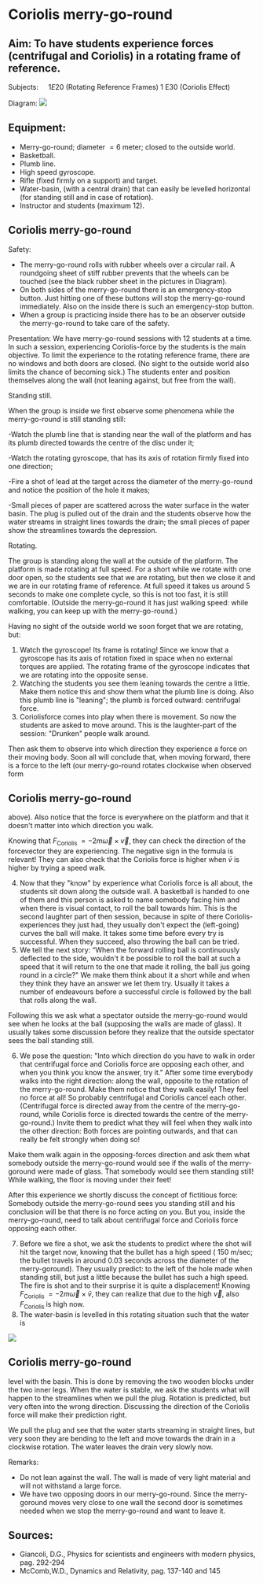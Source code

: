 # Coriolis merry-go-round 

## Aim: To have students experience forces (centrifugal and Coriolis) in a rotating frame of reference.

Subjects: $\quad 1 E 20$ (Rotating Reference Frames) 1 E30 (Coriolis Effect)

Diagram:
![](https://cdn.mathpix.com/cropped/2024_06_24_dee2ce2b1d367facad21g-1.jpg?height=1636&width=1078&top_left_y=494&top_left_x=614)

## Equipment:

- Merry-go-round; diameter $=6$ meter; closed to the outside world.
- Basketball.
- Plumb line.
- High speed gyroscope.
- Rifle (fixed firmly on a support) and target.
- Water-basin, (with a central drain) that can easily be levelled horizontal (for standing still and in case of rotation).
- Instructor and students (maximum 12).


## Coriolis merry-go-round

Safety:

- The merry-go-round rolls with rubber wheels over a circular rail. A roundgoing sheet of stiff rubber prevents that the wheels can be touched (see the black rubber sheet in the pictures in Diagram).
- On both sides of the merry-go-round there is an emergency-stop button. Just hitting one of these buttons will stop the merry-go-round immediately. Also on the inside there is such an emergency-stop button.
- When a group is practicing inside there has to be an observer outside the merry-go-round to take care of the safety.

Presentation: We have merry-go-round sessions with 12 students at a time. In such a session, experiencing Coriolis-force by the students is the main objective. To limit the experience to the rotating reference frame, there are no windows and both doors are closed. (No sight to the outside world also limits the chance of becoming sick.) The students enter and position themselves along the wall (not leaning against, but free from the wall).

Standing still.

When the group is inside we first observe some phenomena while the merry-go-round is still standing still:

-Watch the plumb line that is standing near the wall of the platform and has its plumb directed towards the centre of the disc under it;

-Watch the rotating gyroscope, that has its axis of rotation firmly fixed into one direction;

-Fire a shot of lead at the target across the diameter of the merry-go-round and notice the position of the hole it makes;

-Small pieces of paper are scattered across the water surface in the water basin. The plug is pulled out of the drain and the students observe how the water streams in straight lines towards the drain; the small pieces of paper show the streamlines towards the depression.

Rotating.

The group is standing along the wall at the outside of the platform. The platform is made rotating at full speed. For a short while we rotate with one door open, so the students see that we are rotating, but then we close it and we are in our rotating frame of reference. At full speed it takes us around 5 seconds to make one complete cycle, so this is not too fast, it is still comfortable. (Outside the merry-go-round it has just walking speed: while walking, you can keep up with the merry-go-round.)

Having no sight of the outside world we soon forget that we are rotating, but:

1. Watch the gyroscope! Its frame is rotating! Since we know that a gyroscope has its axis of rotation fixed in space when no external torques are applied. The rotating frame of the gyroscope indicates that we are rotating into the opposite sense.
2. Watching the students you see them leaning towards the centre a little. Make them notice this and show them what the plumb line is doing. Also this plumb line is "leaning"; the plumb is forced outward: centrifugal force.
3. Coriolisforce comes into play when there is movement. So now the students are asked to move around. This is the laughter-part of the session: "Drunken" people walk around.

Then ask them to observe into which direction they experience a force on their moving body. Soon all will conclude that, when moving forward, there is a force to the left (our merry-go-round rotates clockwise when observed form

## Coriolis merry-go-round

above). Also notice that the force is everywhere on the platform and that it doesn't matter into which direction you walk.

Knowing that $F_{\text {Coriolis }}=-2 m \vec{\omega} \times \vec{v}$, they can check the direction of the forcevector they are experiencing. The negative sign in the formula is relevant! They can also check that the Coriolis force is higher when $\bar{v}$ is higher by trying a speed walk.

4. Now that they "know" by experience what Coriolis force is all about, the students sit down along the outside wall. A basketball is handed to one of them and this person is asked to name somebody facing him and when there is visual contact, to roll the ball towards him. This is the second laughter part of then session, because in spite of there Coriolis-experiences they just had, they usually don't expect the (left-going) curves the ball will make. It takes some time before every try is successful. When they succeed, also throwing the ball can be tried.
5. We tell the next story: “When the forward rolling ball is continuously deflected to the side, wouldn't it be possible to roll the ball at such a speed that it will return to the one that made it rolling, the ball jus going round in a circle?" We make them think about it a short while and when they think they have an answer we let them try. Usually it takes a number of endeavours before a successful circle is followed by the ball that rolls along the wall.

Following this we ask what a spectator outside the merry-go-round would see when he looks at the ball (supposing the walls are made of glass). It usually takes some discussion before they realize that the outside spectator sees the ball standing still.

6. We pose the question: "Into which direction do you have to walk in order that centrifugal force and Coriolis force are opposing each other, and when you think you know the answer, try it." After some time everybody walks into the right direction: along the wall, opposite to the rotation of the merry-go-round. Make them notice that they walk easily! They feel no force at all! So probably centrifugal and Coriolis cancel each other. (Centrifugal force is directed away from the centre of the merry-go-round, while Coriolis force is directed towards the centre of the merry-go-round.) Invite them to predict what they will feel when they walk into the other direction: Both forces are pointing outwards, and that can really be felt strongly when doing so!

Make them walk again in the opposing-forces direction and ask them what somebody outside the merry-go-round would see if the walls of the merry-goround were made of glass. That somebody would see them standing still! While walking, the floor is moving under their feet!

After this experience we shortly discuss the concept of fictitious force: Somebody outside the merry-go-round sees you standing still and his conclusion will be that there is no force acting on you. But you, inside the merry-go-round, need to talk about centrifugal force and Coriolis force opposing each other.

7. Before we fire a shot, we ask the students to predict where the shot will hit the target now, knowing that the bullet has a high speed ( $150 \mathrm{~m} / \mathrm{sec}$; the bullet travels in around 0.03 seconds across the diameter of the merry-goround). They usually predict: to the left of the hole made when standing still, but just a little because the bullet has such a high speed. The fire is shot and to their surprise it is quite a displacement! Knowing $F_{\text {Coriolis }}=-2 m \vec{\omega} \times \bar{v}$, they can realize that due to the high $\vec{v}$, also $F_{\text {Coriolis }}$ is high now.
8. The water-basin is levelled in this rotating situation such that the water is

![](https://cdn.mathpix.com/cropped/2024_06_24_dee2ce2b1d367facad21g-3.jpg?height=251&width=577&top_left_y=2513&top_left_x=1433)

## Coriolis merry-go-round

level with the basin. This is done by removing the two wooden blocks under the two inner legs. When the water is stable, we ask the students what will happen to the streamlines when we pull the plug. Rotation is predicted, but very often into the wrong direction. Discussing the direction of the Coriolis force will make their prediction right.

We pull the plug and see that the water starts streaming in straight lines, but very soon they are bending to the left and move towards the drain in a clockwise rotation. The water leaves the drain very slowly now.

Remarks:

- Do not lean against the wall. The wall is made of very light material and will not withstand a large force.
- We have two opposing doors in our merry-go-round. Since the merry-goround moves very close to one wall the second door is sometimes needed when we stop the merry-go-round and want to leave it.


## Sources:

- Giancoli, D.G., Physics for scientists and engineers with modern physics, pag. 292-294
- McComb,W.D., Dynamics and Relativity, pag. 137-140 and 145

